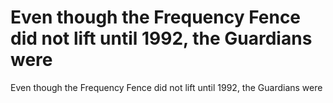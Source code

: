 # Even though the Frequency Fence did not lift until 1992, the Guardians were

Even though the Frequency Fence did not lift until 1992, the Guardians were